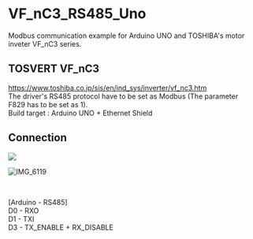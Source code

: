 # VF_nC3_RS485_Uno
Modbus communication example for Arduino UNO and TOSHIBA's motor inveter VF_nC3 series.

## TOSVERT VF_nC3
https://www.toshiba.co.jp/sis/en/ind_sys/inverter/vf_nc3.htm
<br />
The driver's RS485 protocol have to be set as Modbus (The parameter F829 has to be set as 1).<br />
Build target : Arduino UNO + Ethernet Shield

## Connection
<img src="https://lh3.googleusercontent.com/uK-0-8KyZZ0C0CqGzKTKLAjxpnq1RI8i-rgjxKg7tR0urr4jdIjlX1Z-5BSuRDs82Hz30F936A3uhoyRhXrqnZwWMHTY0ZBrJcNaWKUzyEnNseKuVWHVWGyhY_usxwMEReHzOprALVzOcTeBkwpnM3Ei2O96JS9-8re0Qb0fDA8qbLjgoIQFoBf1V1DG4THfOc3IbwFGSZzL2Nb6nlPejfPL7KeEmsz5mWl0ycrzP731qc_WmdPgFEIQ16kMteGMIjTEqPAlKqVI5fjcS5_B48fh5G3LtxAuGsQOcGcxN5R5X_iFSqK904HuzAINZ8bQBLwdaL8IR1jTmknnHO5cY7Y8liTvPU2iRw0eImGOJJ80jclWNhjSLwMcdUVdCVT-tubQgo9l8C5755q4hfv20X1PJ_iX4mgULjf9t5gjMt_G7h_lr5ANC8JW5qmFbsmSGCngOzCj3T7T9gtshhU1C8bVvQTQHDZa3C1e8dl3KhCfne67l3zOiIAxUwP3c9Gaso_Mp5r29KzT7Muy8wGBt0jHsFkv8QLkj6ybn8RlL7UYdLlmoe7vS8-93-TvMQscrttx_XLOwhep0TU2Fsz01ZN8byg255hEw7KT7EneEwFJNuANCsJm9db7rkgyjyds3qC4aHI7lSZqZzq1KN8jziAZ5x2YwmyF=w2095-h850-no" />

![IMG_6119](https://user-images.githubusercontent.com/1097902/63916107-aa138800-ca72-11e9-9f43-02f7806e2ff7.jpg)

<br />
<p>
[Arduino - RS485] <br />
D0 - RXO<br />
D1 - TXI<br />
D3 - TX_ENABLE + RX_DISABLE<br />
</p>
